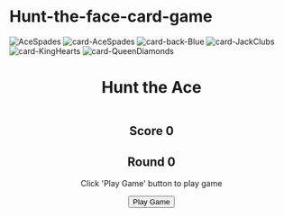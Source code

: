 # Hunt-the-face-card-game
![AceSpades](https://user-images.githubusercontent.com/96843977/211479522-f1dfce10-d50f-4725-947f-2dbc118bcd88.png)
![card-AceSpades](https://user-images.githubusercontent.com/96843977/211479523-1d4701c8-2fb7-4175-8391-302d49fe44b7.png)
![card-back-Blue](https://user-images.githubusercontent.com/96843977/211479526-b1be59d2-ceeb-4405-a88f-3e83035ec8ba.png)
![card-JackClubs](https://user-images.githubusercontent.com/96843977/211479529-fd561138-fb62-4fbc-b71a-5108b0e37317.png)
![card-KingHearts](https://user-images.githubusercontent.com/96843977/211479532-aee8188e-9389-466b-b5ca-1aac350f61c2.png)
![card-QueenDiamonds](https://user-images.githubusercontent.com/96843977/211479534-e80bd381-62e6-4ed3-ae30-c3b336c6c38b.png)
<!DOCTYPE html>
<html lang="en">
<head>
    <meta charset="UTF-8">
    <meta http-equiv="X-UA-Compatible" content="IE=edge">
    <meta name="viewport" content="width=device-width, initial-scale=1.0">
    <title>Document</title>
    <link rel="stylesheet" href="style.css">
</head>
<body>
    <header>
        <div class="header-title-container">
            <h1>Hunt the Ace</h1>
        </div>
        <div class="header-round-info-container">
            <div class="header-img-container">
                <img src="/images/AceSpades.png" alt="" class="header-img">
            </div>
            <div class="header-score-container">
                <h2 class="score">Score&nbsp;<span class="badge">0</span></h2>
            </div>
            <div class="header-round-container">
                <h2 class="round">Round&nbsp;<span class="badge">0</span></h2>
            </div>
        </div>
        <div class="header-status-info-container">
            <p class="current-status">
                Click 'Play Game' button to play game
            </p>
        </div>
        <div class="header-button-container">
            <div class="game-play-button-container">
                <button id = "playGame" class="play-game">Play Game</button>
            </div>
        </div>
    </header>
    <main>
        <div class="card-container">
            <div class="card-pos-a">
            </div>
            <div class="card-pos-b">
            </div>
            <div class="card-pos-c">
            </div>
            <div class="card-pos-d">
            </div>
        </div>
    </main>
    <script src="index.js"></script>
</body>
</html>
